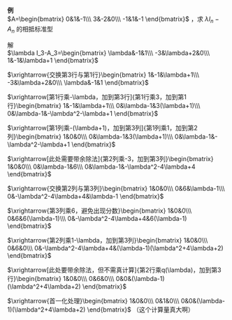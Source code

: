 **例**    
 $A=\begin{bmatrix}    
0&1&-1\\\     
3&-2&0\\\     
-1&1&-1    
\end{bmatrix}$ ，求 $\lambda I_n-A_n$ 的相抵标准型    
    
解    
 $\lambda I_3-A_3=\begin{bmatrix}    
\lambda&-1&1\\\     
-3&\lambda+2&0\\\     
1&-1&\lambda+1    
\end{bmatrix}$     
    
 $\xrightarrow{交换第3行与第1行}\begin{bmatrix}    
1&-1&\lambda+1\\\     
-3&\lambda+2&0\\\     
\lambda&-1&1    
\end{bmatrix}$     
    
 $\xrightarrow[第1行乘-\lambda，加到第3行]{第1行乘3，加到第1行}\begin{bmatrix}    
1&-1&\lambda+1\\\     
0&\lambda-1&3(\lambda+1)\\\     
0&\lambda-1&-\lambda^2-\lambda+1    
\end{bmatrix}$     
    
 $\xrightarrow[第1列乘-(\lambda+1)，加到第3列]{第1列乘1，加到第2列}\begin{bmatrix}    
1&0&0\\\     
0&\lambda-1&3(\lambda+1)\\\     
0&\lambda-1&-\lambda^2-\lambda+1    
\end{bmatrix}$     
    
 $\xrightarrow[此处需要带余除法]{第2列乘-3，加到第3列}\begin{bmatrix}    
1&0&0\\\    
0&\lambda-1&6\\\     
0&\lambda-1&-\lambda^2-4\lambda+4    
\end{bmatrix}$     
    
 $\xrightarrow{交换第2列与第3列}\begin{bmatrix}    
1&0&0\\\     
0&6&\lambda-1\\\     
0&-\lambda^2-4\lambda+4&\lambda-1    
\end{bmatrix}$     
    
 $\xrightarrow{第3列乘6，避免出现分数}\begin{bmatrix}    
1&0&0\\\     
0&6&6(\lambda-1)\\\     
0&-\lambda^2-4\lambda+4&6(\lambda-1)    
\end{bmatrix}$     
    
 $\xrightarrow{第2列乘1-\lambda，加到第3列}\begin{bmatrix}    
1&0&0\\\     
0&6&0\\\     
0&-\lambda^2-4\lambda+4&(\lambda-1)(\lambda^2+4\lambda+2)    
\end{bmatrix}$     
    
 $\xrightarrow[此处要带余除法，但不需真计算]{第2行乘q(\lambda)，加到第3行}\begin{bmatrix}    
1&0&0\\\     
0&6&0\\\     
0&0&(\lambda-1)(\lambda^2+4\lambda+2)    
\end{bmatrix}$     
    
 $\xrightarrow{首一化处理}\begin{bmatrix}    
1&0&0\\\     
0&1&0\\\     
0&0&(\lambda-1)(\lambda^2+4\lambda+2)    
\end{bmatrix}$ （这个计算量真大啊）    
